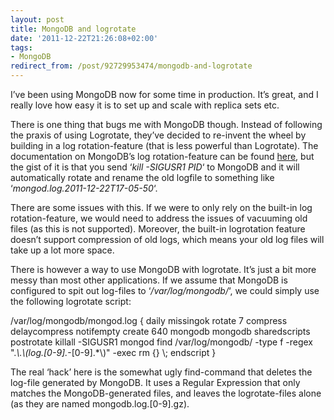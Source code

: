 ```yaml
---
layout: post
title: MongoDB and logrotate
date: '2011-12-22T21:26:08+02:00'
tags:
- MongoDB
redirect_from: /post/92729953474/mongodb-and-logrotate
---
```

I’ve been using MongoDB now for some time in production. It’s great, and I really love how easy it is to set up and scale with replica sets etc.

There is one thing that bugs me with MongoDB though. Instead of following the praxis of using Logrotate, they’ve decided to re-invent the wheel by building in a log rotation-feature (that is less powerful than Logrotate). The documentation on MongoDB’s log rotation-feature can be found [here](http://www.mongodb.org/display/DOCS/Logging), but the gist of it is that you send ‘_kill -SIGUSR1 PID_‘ to MongoDB and it will automatically rotate and rename the old logfile to something like ‘_mongod.log.2011-12-22T17-05-50_‘.

There are some issues with this. If we were to only rely on the built-in log rotation-feature, we would need to address the issues of vacuuming old files (as this is not supported). Moreover, the built-in logrotation feature doesn’t support compression of old logs, which means your old log files will take up a lot more space.

There is however a way to use MongoDB with logrotate. It’s just a bit more messy than most other applications. If we assume that MongoDB is configured to spit out log-files to ‘_/var/log/mongodb/_‘, we could simply use the following logrotate script:

 /var/log/mongodb/mongod.log {
  daily
  missingok
  rotate 7
  compress
  delaycompress
  notifempty
  create 640 mongodb mongodb
  sharedscripts
  postrotate
   killall -SIGUSR1 mongod
   find /var/log/mongodb/ -type f -regex ".*\\.\\(log.\[0-9\].*-\[0-9\].*\\)" -exec rm {} \\;
  endscript
 }

The real ‘hack’ here is the somewhat ugly find-command that deletes the log-file generated by MongoDB. It uses a Regular Expression that only matches the MongoDB-generated files, and leaves the logrotate-files alone (as they are named mongodb.log.\[0-9\].gz).

